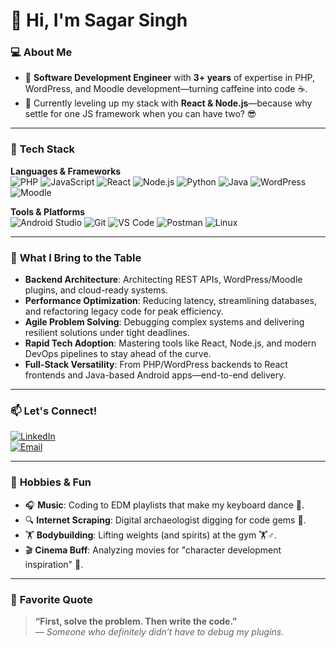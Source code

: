 # 👋 Hi, I'm Sagar Singh 

### 💻 **About Me**
- 🔭 **Software Development Engineer** with **3+ years** of expertise in PHP, WordPress, and Moodle development—turning caffeine into code ☕.  
- 🌱 Currently leveling up my stack with **React & Node.js**—because why settle for one JS framework when you can have two? 😎   

---

### 🚀 **Tech Stack**  
**Languages & Frameworks**  
![PHP](https://img.shields.io/badge/-PHP-777BB4?logo=php&logoColor=white&style=for-the-badge)
![JavaScript](https://img.shields.io/badge/-JavaScript-F7DF1E?logo=javascript&logoColor=black&style=for-the-badge)
![React](https://img.shields.io/badge/-React-61DAFB?logo=react&logoColor=black&style=for-the-badge)
![Node.js](https://img.shields.io/badge/-Node.js-339933?logo=nodedotjs&logoColor=white&style=for-the-badge)
![Python](https://img.shields.io/badge/-Python-3776AB?logo=python&logoColor=white&style=for-the-badge)
![Java](https://img.shields.io/badge/-Java-007396?logo=openjdk&logoColor=white&style=for-the-badge)
![WordPress](https://img.shields.io/badge/-WordPress-21759B?logo=wordpress&style=for-the-badge)
![Moodle](https://img.shields.io/badge/-Moodle-F98012?logo=moodle&logoColor=white&style=for-the-badge)

**Tools & Platforms**  
![Android Studio](https://img.shields.io/badge/-Android%20Studio-3DDC84?logo=androidstudio&logoColor=white&style=for-the-badge)
![Git](https://img.shields.io/badge/-Git-F05032?logo=git&logoColor=white&style=for-the-badge)
![VS Code](https://img.shields.io/badge/-VS%20Code-007ACC?logo=visual-studio-code&logoColor=white&style=for-the-badge)
![Postman](https://img.shields.io/badge/-Postman-FF6C37?logo=postman&logoColor=white&style=for-the-badge)
![Linux](https://img.shields.io/badge/-Linux-FCC624?logo=linux&logoColor=black&style=for-the-badge)

---

### 🚀 **What I Bring to the Table**
- **Backend Architecture**: Architecting REST APIs, WordPress/Moodle plugins, and cloud-ready systems.  
- **Performance Optimization**: Reducing latency, streamlining databases, and refactoring legacy code for peak efficiency.
- **Agile Problem Solving**: Debugging complex systems and delivering resilient solutions under tight deadlines.
- **Rapid Tech Adoption**: Mastering tools like React, Node.js, and modern DevOps pipelines to stay ahead of the curve.  
- **Full-Stack Versatility**: From PHP/WordPress backends to React frontends and Java-based Android apps—end-to-end delivery.
  
---

### 📫 **Let's Connect!**
[![LinkedIn](https://img.shields.io/badge/-LinkedIn-0A66C2?logo=linkedin&logoColor=white&style=for-the-badge)](https://linkedin.com/in/sagarsingh9759)  
[![Email](https://img.shields.io/badge/-Email-D14836?logo=gmail&logoColor=white&style=for-the-badge)](mailto:sagar.singh9759@gmail.com)  

---

### 🎨 **Hobbies & Fun**
- 🎧 **Music**: Coding to EDM playlists that make my keyboard dance 🕺.  
- 🔍 **Internet Scraping**: Digital archaeologist digging for code gems 💎.  
- 🏋️ **Bodybuilding**: Lifting weights (and spirits) at the gym 🏋️♂️.  
- 🎬 **Cinema Buff**: Analyzing movies for "character development inspiration" 🍿.
  
---

### 💬 **Favorite Quote**
> **“First, solve the problem. Then write the code.”**  
> *— Someone who definitely didn’t have to debug my plugins.*

<!---
Sagarsingh9759/Sagarsingh9759 is a ✨ special ✨ repository because its `README.md` (this file) appears on your GitHub profile.
You can click the Preview link to take a look at your changes.
--->
